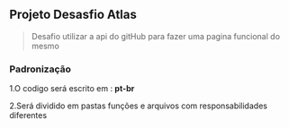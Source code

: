 ## Projeto Desasfio Atlas

> Desafio utilizar a api do gitHub para fazer uma pagina funcional do mesmo

### Padronização

1.O codigo será escrito em : **pt-br**

2.Será dividido em pastas funções e arquivos com responsabilidades diferentes
